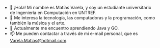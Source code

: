 - 👋 ¡Hola! Mi nombre es Matías Varela, y soy un estudiante universitario de Ingeniería en Computación en UNTREF.
- 👀 Me interesa la tecnología, las computadoras y la programación, como también la música y el arte.
- 🌱 Actualmente me encuentro aprendiendo Java y GO.
- 📫 Me pueden contactar a través de mi e-mail personal, que es Varela.Matias@hotmail.com.

<!---
Varela7544/Varela7544 is a ✨ special ✨ repository because its `README.md` (this file) appears on your GitHub profile.
You can click the Preview link to take a look at your changes.
--->
